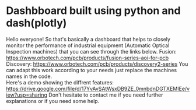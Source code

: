 # Dashbboard built using python and dash(plotly)
Hello everyone!
So that's basically a dashboard that helps to closely monitor the performance of industrial equipment (Automatic Optical Inspection machines) that you can see through the links below.
Fusion: https://www.orbotech.com/pcb/products/fusion-series-aoi-for-pcb
Discovery: https://www.orbotech.com/pcb/products/discovery2-series
You can adapt this work according to your needs just replace the machines names in the code.  
Here's a demo showing the diffrent features: https://drive.google.com/file/d/17YvAvSAtWsxDB9ZE_0mnbdnDGTXEMIEe/view?usp=sharing
Don't hesitate to contact me if you need further explanations or if you need some help.
